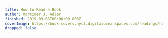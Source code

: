 ```yaml
---
title: How to Read a Book
author: Mortimer J. Adler
finished: 2019-09-08T00:00:00.000Z
coverImage: https://book-covers.nyc3.digitaloceanspaces.com/readings/how-to-read-a-book-01.jpg
dropped: false
---
```


